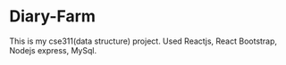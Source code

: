 # Diary-Farm
This is my cse311(data structure) project. Used Reactjs, React Bootstrap, Nodejs express, MySql. 

